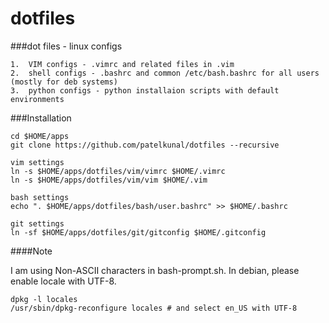 dotfiles
========

###dot files - linux configs

	1.	VIM configs - .vimrc and related files in .vim
	2.	shell configs - .bashrc and common /etc/bash.bashrc for all users (mostly for deb systems)
	3.	python configs - python installaion scripts with default environments

###Installation

	cd $HOME/apps
	git clone https://github.com/patelkunal/dotfiles --recursive

	vim settings
	ln -s $HOME/apps/dotfiles/vim/vimrc $HOME/.vimrc
	ln -s $HOME/apps/dotfiles/vim/vim $HOME/.vim

	bash settings
	echo ". $HOME/apps/dotfiles/bash/user.bashrc" >> $HOME/.bashrc

	git settings
	ln -sf $HOME/apps/dotfiles/git/gitconfig $HOME/.gitconfig

####Note

I am using Non-ASCII characters in bash-prompt.sh.
In debian, please enable locale with UTF-8. 
```
dpkg -l locales
/usr/sbin/dpkg-reconfigure locales # and select en_US with UTF-8
````
